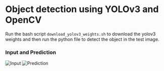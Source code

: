 # Object detection using YOLOv3 and OpenCV

Run the bash script `download_yolov3_weights.sh` to download the yolov3 weights and then run the python file to detect the object in the test image.

### Input and Prediction

![Input](https://github.com/VinishUchiha/Detectors-Using-OpenCV-and-DLib/blob/master/object_detection_using_yolov3_and_opencv/test_image.jpg)
![Prediction](https://github.com/VinishUchiha/Detectors-Using-OpenCV-and-DLib/blob/master/object_detection_using_yolov3_and_opencv/yolov3_prediction.png)
